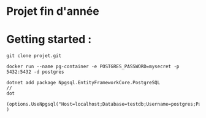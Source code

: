 # Projet fin d'année


# Getting started : 

```
git clone projet.git

docker run --name pg-container -e POSTGRES_PASSWORD=mysecret -p 5432:5432 -d postgres

dotnet add package Npgsql.EntityFrameworkCore.PostgreSQL
//
dot

(options.UseNpgsql("Host=localhost;Database=testdb;Username=postgres;Password=mysecret");
)



```
